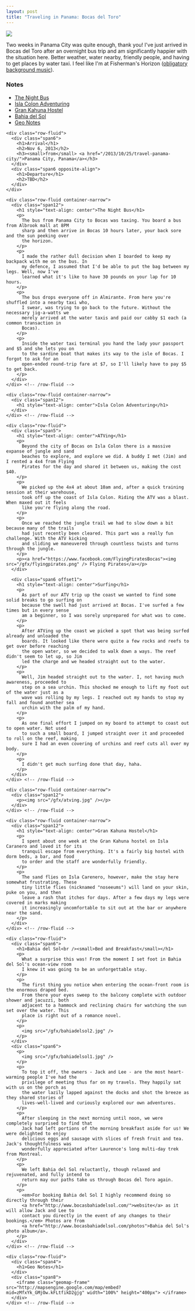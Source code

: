 ```yaml
---
layout: post
title: "Traveling in Panama: Bocas del Toro"
---
```


<div class="page narrow-top-space">
<p><img src="/gfx/bocas.jpg" /></p>
<div class="container-narrow">
<p>
  Two weeks in Panama City was quite enough, thank you! I've just arrived in Bocas del Toro after an
  overnight bus trip and am significantly happier with the situation here. Better weather, water
  nearby, friendly people, and having to get places by water taxi. I feel like I'm at Fisherman's
  Horizon (<a href="http://www.youtube.com/watch?v=ZLwtYlaqWaU">obligatory background music</a>).
</p>
<h3>Notes</h3>
<ul>
  <li><a href="#overnightbus">The Night Bus</a></li>
  <li><a href="#islacolon">Isla Colon Adventuring</a></li>
  <li><a href="#grankahuna">Gran Kahuna Hostel</a></li>
  <li><a href="#bahiadelsol">Bahia del Sol</a></li>
  <li><a href="#geomap">Geo Notes</a></li>
</ul>
</div>
</div>

<div class="page">
  <div class="container">
    
    <div class="row-fluid">
      <div class="span6">
        <h1>Arrival</h1>
        <h2>Nov 6, 2013</h2>
        <h3><small>from</small> <a href="/2013/10/25/travel-panama-city/">Panama City, Panama</a></h3>
      </div>
      <div class="span6 opposite-align">
        <h1>Departure</h1>
        <h2>TBD</h2>
      </div>
    </div>

  </div> <!-- /container -->
</div>

<div id="overnightbus" class="page lessons_green">
  <div class="container">
    
    <div class="row-fluid container-narrow">
      <div class="span12">
        <h1 style="text-align: center">The Night Bus</h1>
        <p>
          The bus from Panama City to Bocas was taxing. You board a bus from Albrook mall at 8PM
          sharp and then arrive in Bocas 10 hours later, your back sore and the sun peeking over
          the horizon.
        </p>
        <p>
          I made the rather dull decision when I boarded to keep my backpack with me on the bus. In
          my defence, I assumed that I'd be able to put the bag between my legs. Well, now I've
          learned what it's like to have 30 pounds on your lap for 10 hours.
        </p>
        <p>
          The bus drops everyone off in Almirante. From here you're shuffled into a nearby taxi who,
          I swear, was trying to go back to the future. Without the necessary jig-a-watts we
          merely arrived at the water taxis and paid our cabby $1 each (a common transaction in
          Bocas).
        </p>
        <p>
          Inside the water taxi terminal you hand the lady your passport and $5 and she lets you on
          to the sardine boat that makes its way to the isle of Bocas. I forgot to ask for an
          open-ended round-trip fare at $7, so I'll likely have to pay $5 to get back.
        </p>
      </div>
    </div> <!-- /row-fluid -->

  </div> <!-- /container -->
</div> <!-- /#overnightbus -->

<div id="islacolon" class="page lessons_orange">
  <div class="container">
    
    <div class="row-fluid container-narrow">
      <div class="span12">
        <h1 style="text-align: center">Isla Colon Adventuring</h1>
      </div>
    </div> <!-- /row-fluid -->
    
    <div class="row-fluid">
      <div class="span5">
        <h1 style="text-align: center">ATVing</h1>
        <p>
          Beyond the city of Bocas on Isla Colon there is a massive expanse of jungle and sand
          beaches to explore, and explore we did. A buddy I met (Jim) and I rented a 4x4 from Flying
          Pirates for the day and shared it between us, making the cost $40.
        </p>
        <p>
          We picked up the 4x4 at about 10am and, after a quick training session at their warehouse,
          took off up the coast of Isla Colon. Riding the ATV was a blast. When maxed out it feels
          like you're flying along the road.
        </p>
        <p>
          Once we reached the jungle trail we had to slow down a bit because many of the trails
          had just recently been cleared. This part was a really fun challenge. With the ATV kicking
          and sliding we maneuvered through countless twists and turns through the jungle.
        </p>
        <p><a href="https://www.facebook.com/FlyingPiratesBocas"><img src="/gfx/flyingpirates.png" /> Flying Pirates</a></p>
      </div>
      
      <div class="span6 offset1">
        <h1 style="text-align: center">Surfing</h1>
        <p>
          As part of our ATV trip up the coast we wanted to find some solid breaks to go surfing on
          because the swell had just arrived at Bocas. I've surfed a few times but in every sense
          am a beginner, so I was sorely unprepared for what was to come.
        </p>
        <p>
          After ATVing up the coast we picked a spot that was being surfed already and unloaded the
          boards. It looked like there were quite a few rocks and reefs to get over before reaching
          the open water, so we decided to walk down a ways. The reef didn't seem to let up, so Jim
          led the charge and we headed straight out to the water.
        </p>
        <p>
          Well, Jim headed straight out to the water. I, not having much awareness, proceeded to
          step on a sea urchin. This shocked me enough to lift my foot out of the water just as a
          wave was rolling by my legs. I reached out my hands to stop my fall and found another sea
          urchin with the palm of my hand.
        </p>
        <p>
          As one final effort I jumped on my board to attempt to coast out to open water. Not used
          to such a small board, I jumped straight over it and proceeded to roll on the reef, making
          sure I had an even covering of urchins and reef cuts all over my body.
        </p>
        <p>
          I didn't get much surfing done that day, haha.
        </p>
      </div>
    </div> <!-- /row-fluid -->
    
    <div class="row-fluid container-narrow">
      <div class="span12">
        <p><img src="/gfx/atving.jpg" /></p>
      </div>
    </div> <!-- /row-fluid -->

  </div> <!-- /container -->
</div> <!-- /#islacolon -->

<div id="grankahuna" class="page lessons_grey">
  <div class="container">
    
    <div class="row-fluid container-narrow">
      <div class="span12">
        <h1 style="text-align: center">Gran Kahuna Hostel</h1>
        <p>
          I spent about one week at the Gran Kahuna hostel on Isla Caranero and loved it for its
          tranquil escape from everything. It's a fairly big hostel with dorm beds, a bar, and food
          to order and the staff are wonderfully friendly.
        </p>
        <p>
          The sand flies on Isla Carenero, however, make the stay here somewhat frustrating. These
          tiny little flies (nicknamed "noseeums") will land on your skin, puke on you, and then
          leave a rash that itches for days. After a few days my legs were covered in marks making
          it increasingly uncomfortable to sit out at the bar or anywhere near the sand.
        </p>
      </div>
    </div> <!-- /row-fluid -->

  </div> <!-- /container -->
</div> <!-- /#grankahuna -->

<div id="bahiadelsol" class="page lessons_grey">
  <div class="container">
    
    <div class="row-fluid">
      <div class="span6">
        <h1>Bahia del Sol<br /><small>Bed and Breakfast</small></h1>
        <p>
          What a surprise this was! From the moment I set foot in Bahia del Sol's ocean-view room
          I knew it was going to be an unforgettable stay.
        </p>
        <p>
          The first thing you notice when entering the ocean-front room is the enormous draped bed.
          From there your eyes sweep to the balcony complete with outdoor shower and jacuzzi, both
          adjacent to a hammock and reclining chairs for watching the sun set over the water. This
          place is right out of a romance novel.
        </p>
        <p>
          <img src="/gfx/bahiadelsol2.jpg" />
        </p>
      </div>
      <div class="span6">
        <p>
          <img src="/gfx/bahiadelsol1.jpg" />
        </p>
        <p>
          To top it off, the owners - Jack and Lee - are the most heart-warming people I've had the
          privilege of meeting thus far on my travels. They happily sat with us on the porch as
          the water lazily lapped against the docks and shot the breeze as they shared stories of
          lives-well-lived and curiously explored our own adventures.
        </p>
        <p>
          After sleeping in the next morning until noon, we were completely surprised to find that
          Jack had left portions of the morning breakfast aside for us! We were delighted to enjoy
          delicious eggs and sausage with slices of fresh fruit and tea. Jack's thoughtfulness was
          wonderfully appreciated after Laurence's long multi-day trek from Montreal.
        </p>
        <p>
          We left Bahia del Sol reluctantly, though relaxed and rejuvenated, and fully intend to
          return may our paths take us through Bocas del Toro again.
        </p>
        <p>
          <em>For booking Bahia del Sol I highly recommend doing so directly through their
          <a href="http://www.bocasbahiadelsol.com/">website</a> as it will allow Jack and Lee to
          contact you directly in the event of any changes to their bookings.</em> Photos are from
          <a href="http://www.bocasbahiadelsol.com/photos">Bahia del Sol's photo album</a>.
        </p>
      </div>
    </div> <!-- /row-fluid -->

  </div> <!-- /container -->
</div> <!-- /#bahiadelsol -->

<div id="geomap" class="page">
  <div class="container">
    
    <div class="row-fluid">
      <div class="span4">
        <h1>Geo Notes</h1>
      </div>
      <div class="span8">
        <iframe class="geomap-frame" src="http://mapsengine.google.com/map/embed?mid=zMfxYk_GMjOw.kFLtfikD2gjg" width="100%" height="400px"> </iframe>
      </div>
    </div> <!-- /row-fluid -->

  </div> <!-- /container -->
</div> <!-- /#geomap -->
